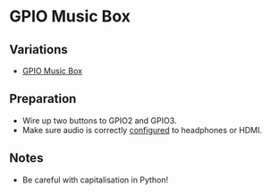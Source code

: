 # GPIO Music Box

## Variations

- [GPIO Music Box](gpio-music-box.md)

## Preparation

- Wire up two buttons to GPIO2 and GPIO3.
- Make sure audio is correctly [configured](https://www.raspberrypi.org/documentation/configuration/audio-config.md) to headphones or HDMI.

## Notes

- Be careful with capitalisation in Python!
